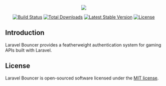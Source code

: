 <p align="center"><img src="https://laravel.com/assets/img/components/logo-sanctum.svg"></p>

<p align="center">
<a href="https://github.com/dycesystems/laravel-bouncer/actions"><img src="https://github.com/dycesystems/laravel-bouncer/workflows/tests/badge.svg" alt="Build Status"></a>
<a href="https://packagist.org/packages/dycesystems/laravel-bouncer"><img src="https://img.shields.io/packagist/dt/dycesystems/laravel-bouncer" alt="Total Downloads"></a>
<a href="https://packagist.org/packages/dycesystems/laravel-bouncer"><img src="https://img.shields.io/packagist/v/dycesystems/laravel-bouncer" alt="Latest Stable Version"></a>
<a href="https://packagist.org/packages/dycesystems/laravel-bouncer"><img src="https://img.shields.io/packagist/l/dycesystems/laravel-bouncer" alt="License"></a>
</p>

## Introduction

Laravel Bouncer provides a featherweight authentication system for gaming APIs built with Laravel.

## License

Laravel Bouncer is open-sourced software licensed under the [MIT license](LICENSE.md).
